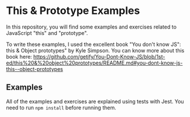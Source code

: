# This & Prototype Examples

In this repository, you will find some examples and exercises related to
JavaScript "this" and "prototype".

To write these examples, I used the excellent book 
"You don't know JS": this & Object prototypes" by Kyle Simpson. You can know more about this book
here: https://github.com/getify/You-Dont-Know-JS/blob/1st-ed/this%20&%20object%20prototypes/README.md#you-dont-know-js-this--object-prototypes

## Examples

All of the examples and exercises are explained using tests with Jest. 
You need to run `npm install` before running them. 

